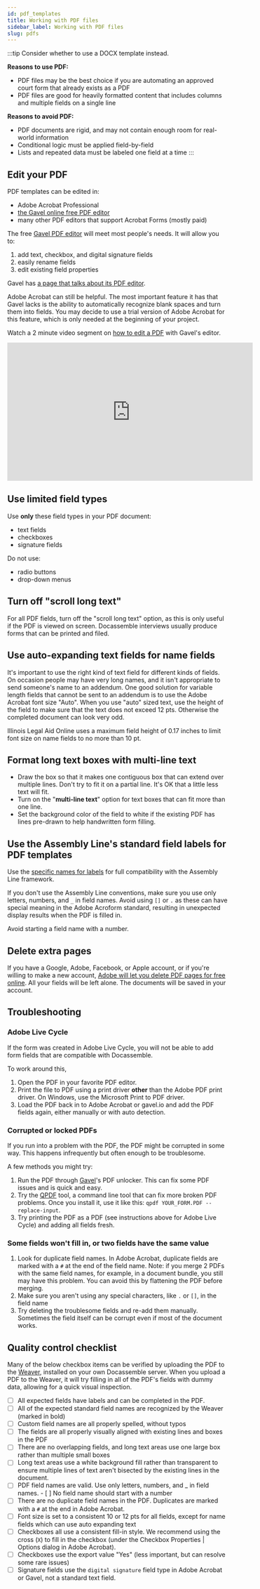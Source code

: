 ```yaml
---
id: pdf_templates
title: Working with PDF files
sidebar_label: Working with PDF files
slug: pdfs
---
```


:::tip
Consider whether to use a DOCX template instead.

**Reasons to use PDF:**

* PDF files may be the best choice if you are automating an approved court form that already exists as a PDF
* PDF files are good for heavily formatted content that includes columns and multiple fields on a single line

**Reasons to avoid PDF:**

* PDF documents are rigid, and may not contain enough room for real-world information
* Conditional logic must be applied field-by-field
* Lists and repeated data must be labeled one field at a time
:::

## Edit your PDF

PDF templates can be edited in:

* Adobe Acrobat Professional
* [the Gavel online free PDF editor](https://start.gavel.io/pdf)
* many other PDF editors that support Acrobat Forms (mostly paid)

The free [Gavel PDF editor](https://start.gavel.io/pdf) will meet most people's needs. It will allow you to:

1. add text, checkbox, and digital signature fields
1. easily rename fields
1. edit existing field properties

Gavel has [a page that talks about its PDF
editor](https://help.gavel.io/articles/automating-pdf-documents?query=pdf).

Adobe Acrobat can still be helpful. The most important feature it has that
Gavel lacks is the ability to automatically recognize blank spaces and turn them into fields. You may decide to use a trial version of Adobe Acrobat for this feature, which is only needed at the beginning of your project.

Watch a 2 minute video segment on [how to edit a
PDF](https://help.gavel.io/articles/automating-pdf-documents?query=pdf) with Gavel's editor.
<iframe width="560" height="315" src="https://youtube.com/embed/HHGTWJ4r2hk?start=83" frameborder="0" allow="accelerometer; autoplay; encrypted-media; gyroscope; picture-in-picture" allowfullscreen alt="How to edit a PDF with Gavel's editor">
</iframe>

## Use limited field types

Use **only** these field types in your PDF document:

* text fields
* checkboxes
* signature fields

Do not use:

* radio buttons
* drop-down menus

## Turn off "scroll long text"

For all PDF fields, turn off the "scroll long text" option, as this is only
useful if the PDF is viewed on screen. Docassemble interviews usually produce
forms that can be printed and filed.

## Use auto-expanding text fields for name fields

It's important to use the right kind of text field for different kinds of
fields. On occasion people may have very long names, and it isn't appropriate to
send someone's name to an addendum. One good solution for variable length fields
that cannot be sent to an addendum is to use the Adobe Acrobat font size "Auto".
When you use "auto" sized text, use the height of the field to make sure that
the text does not exceed 12 pts. Otherwise the completed document can look very
odd.

Illinois Legal Aid Online uses a maximum field height of 0.17 inches to limit font
size on name fields to no more than 10 pt.

## Format long text boxes with multi-line text

* Draw the box so that it makes one contiguous box that can extend over multiple lines. 
  Don't try to fit it on a partial line. It's OK that a little less text will fit.
* Turn on the "**multi-line text**" option for text boxes that can fit more than one line.
* Set the background color of the field to white if the existing PDF has lines pre-drawn to help
  handwritten form filling.

## Use the Assembly Line's standard field labels for PDF templates

Use the [specific names for labels](doc_vars_reference.md) for full
compatibility with the Assembly Line framework.

If you don't use the Assembly Line conventions, make sure you use only letters, numbers, and `_` in
field names. Avoid using `[]` or `.` as these can have special meaning in the Adobe Acroform
standard, resulting in unexpected display results when the PDF is filled in.

Avoid starting a field name with a number.

## Delete extra pages
If you have a Google, Adobe, Facebook, or Apple account, or if you're willing to make a new account, [Adobe will let you delete PDF pages for free online](https://www.adobe.com/acrobat/online/delete-pdf-pages.html). All your fields will be left alone. The documents will be saved in your account.

## Troubleshooting

### Adobe Live Cycle
If the form was created in Adobe Live Cycle, you will not be able to add form
fields that are compatible with Docassemble.

To work around this,

1. Open the PDF in your favorite PDF editor.
2. Print the file to PDF using a print driver **other** than the Adobe PDF print driver. On Windows, use the Microsoft Print to PDF driver.
3. Load the PDF back in to Adobe Acrobat or gavel.io and add the PDF fields again, either manually or with auto detection.

### Corrupted or locked PDFs

If you run into a problem with the PDF, the PDF might be corrupted in some way.
This happens infrequently but often enough to be troublesome.

A few methods you might try:

1. Run the PDF through [Gavel](https://www.gavel.io/pdf)'s PDF unlocker. This can fix some PDF issues and is quick and easy.
2. Try the [QPDF](http://qpdf.sourceforge.net/) tool, a command line tool that can fix more broken PDF problems. Once you install it, use
   it like this: `qpdf YOUR_FORM.PDF --replace-input`.
4. Try printing the PDF as a PDF (see instructions above for Adobe Live Cycle) and adding all fields fresh.

### Some fields won't fill in, or two fields have the same value

1. Look for duplicate field names. In Adobe Acrobat, duplicate fields are marked with a `#` at the end of the field name. Note: if you merge 2 PDFs 
with the same field names, for example, in a document bundle, you still may have this problem. You can avoid this by flattening the PDF before merging.
1. Make sure you aren't using any special characters, like `.` or `[]`, in the field name
3. Try deleting the troublesome fields and re-add them manually. Sometimes the field itself can be corrupt even if most of the document works.

## Quality control checklist

Many of the below checkbox items can be verified by uploading the PDF to the [Weaver](https://github.com/SuffolkLITLab/docassemble-ALWeaver), 
installed on your own Docassemble server. When you upload a PDF to the Weaver, it will try filling in all of the PDF's fields with dummy data,
allowing for a quick visual inspection.

- [ ] All expected fields have labels and can be completed in the PDF. 
- [ ] All of the expected standard field names are recognized by the Weaver (marked in bold)
- [ ] Custom field names are all properly spelled, without typos
- [ ] The fields are all properly visually aligned with existing lines and boxes in the PDF
- [ ] There are no overlapping fields, and long text areas use one large box rather than multiple small boxes
- [ ] Long text areas use a white background fill rather than transparent to ensure multiple lines of text aren't bisected by the existing lines 
    in the document.
- [ ] PDF field names are valid. Use only letters, numbers, and _ in field names.
        - [ ] No field name should start with a number
- [ ] There are no duplicate field names in the PDF. Duplicates are marked with a `#` at the end in Adobe Acrobat.
- [ ] Font size is set to a consistent 10 or 12 pts for all fields, except for name fields which can use auto expanding text
- [ ] Checkboxes all use a consistent fill-in style. We recommend using the cross (`X`) to fill in the checkbox (under the Checkbox Properties | Options dialog in Adobe Acrobat).
- [ ] Checkboxes use the export value "Yes" (less important, but can resolve some rare issues)
- [ ] Signature fields use the `digital signature` field type in Adobe Acrobat or Gavel, not a standard text field.
